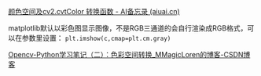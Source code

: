 [颜色空间及cv2.cvtColor 转换函数 - AI备忘录 (aiuai.cn)](https://www.aiuai.cn/aifarm365.html)

matplotlib默认以彩色图显示图像，不是RGB三通道的会自行渲染成RGB格式，可以在参数里设置：
`plt.imshow(c,cmap=plt.cm.gray)`

[Opencv-Python学习笔记（二）：色彩空间转换_MMagicLoren的博客-CSDN博客](https://blog.csdn.net/l59565455/article/details/102173237?utm_medium=distribute.pc_relevant.none-task-blog-2~default~baidujs_title~default-0.searchformbaiduhighlight&spm=1001.2101.3001.4242)

